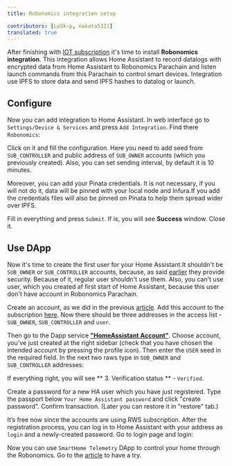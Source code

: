 ```yaml
---
title: Robonomics integration setup

contributors: [LoSk-p, nakata5321]
translated: true
---
```


After finishing with [IOT subscription](/docs/iot-sub-setup/) it's time to install **Robonomics integration**. This integration allows Home Assistant to record datalogs with encrypted data from Home Assistant to Robonomics Parachain and listen launch commands from this Parachain to control smart devices. Integration use IPFS to store data and send IPFS hashes to  datalog or launch.

## Configure

Now you can add integration to Home Assistant. In web interface go to `Settings/Device & Services` and press `Add Integration`. Find there `Robonomics`:

<robo-wiki-picture src="home-assistant/add-integration.jpg" />

Click on it and fill the configuration. Here you need to add seed from `SUB_CONTROLLER` and public address of `SUB_OWNER` accounts (which you previously created).
Also, you can set sending interval, by default it is 10 minutes.

Moreover, you can add your Pinata credentials. It is not necessary, if you will not do it, data will be pinned with your local node and Infura.If you add the credentials files will also be pinned on Pinata to help them spread wider over IPFS.

<robo-wiki-picture src="home-assistant/config.jpg" />

 Fill in everything and press `Submit`. If is, you will see **Success** window. Close it.

## Use DApp

Now it's time to create the first user for your Home Assistant.It shouldn't be `SUB_OWNER` or `SUB_CONTROLLER` accounts, because,
as said [earlier](/docs/iot-sub-setup/) they provide security. Because of it, regular user shouldn't use them. 
Also, you can't use user, which you created af first start of Home Assistant, because this user don't have 
account in Robonomics Parachain.

Create an account, as we did in the previous [article](/docs/iot-sub-setup/). 
Add this account to the subscription [here](https://dapp.robonomics.network/#/subscription/devices). Now there should be three addresses in the access list - `SUB_OWNER`, `SUB_CONTROLLER` and `user`.

<robo-wiki-picture src="home-assistant/user.jpg" />

Then go to the Dapp service [**"HomeAssistant Account"**](https://dapp.robonomics.network/#/home-assistant). Choose account, 
you've just created at the right sidebar (check that you have chosen the intended account by pressing the profile icon).
Then enter the `USER` seed in the required field. In the next two raws type in `SUB_OWNER` and `SUB_CONTROLLER` addresses:

<robo-wiki-picture src="home-assistant/acc-pass.jpg" />

If everything right, you will see ** 3. Verification status ** - `Verified`.

Create a password for a new HA user which you have just registered. Type the passport below `Your Home Assistant password` and click "create password". Confirm transaction. (Later you can restore it in "restore" tab.)

<robo-wiki-picture src="home-assistant/password.jpg" />

It’s free now since the accounts are using RWS subscription. After the registration process, you can log in to Home Assistant with your address as `login` and a newly-created password. Go to login page and login:

<robo-wiki-picture src="home-assistant/acc-login.jpg" />

Now you can use `SmartHome Telemetry` DApp to control your home through the Robonomics. Go to the [article](/docs/use-dapp/) to have a try.